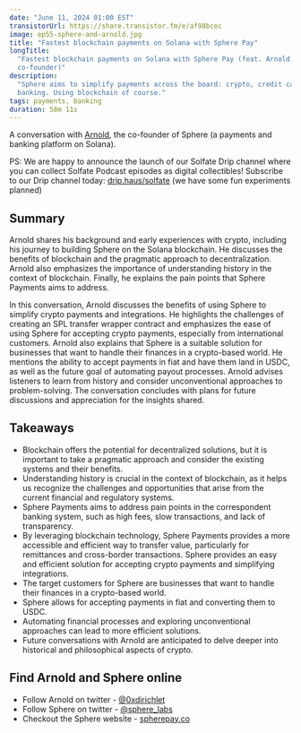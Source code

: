 ```yaml
---
date: "June 11, 2024 01:00 EST"
transistorUrl: https://share.transistor.fm/e/af98bcec
image: ep55-sphere-and-arnold.jpg
title: "Fastest blockchain payments on Solana with Sphere Pay"
longTitle:
  "Fastest blockchain payments on Solana with Sphere Pay (feat. Arnold,
  co-founder)"
description:
  "Sphere aims to simplify payments across the board: crypto, credit cards, and
  banking. Using blockchain of course."
tags: payments, banking
duration: 58m 11s
---
```


A conversation with [Arnold](https://x.com/0xdirichlet), the co-founder of
Sphere (a payments and banking platform on Solana).

PS: We are happy to announce the launch of our Solfate Drip channel where you
can collect Solfate Podcast episodes as digital collectibles! Subscribe to our
Drip channel today: [drip.haus/solfate](https://drip.haus/solfate) (we have some
fun experiments planned)

## Summary

Arnold shares his background and early experiences with crypto, including his
journey to building Sphere on the Solana blockchain. He discusses the benefits
of blockchain and the pragmatic approach to decentralization. Arnold also
emphasizes the importance of understanding history in the context of blockchain.
Finally, he explains the pain points that Sphere Payments aims to address.

In this conversation, Arnold discusses the benefits of using Sphere to simplify
crypto payments and integrations. He highlights the challenges of creating an
SPL transfer wrapper contract and emphasizes the ease of using Sphere for
accepting crypto payments, especially from international customers. Arnold also
explains that Sphere is a suitable solution for businesses that want to handle
their finances in a crypto-based world. He mentions the ability to accept
payments in fiat and have them land in USDC, as well as the future goal of
automating payout processes. Arnold advises listeners to learn from history and
consider unconventional approaches to problem-solving. The conversation
concludes with plans for future discussions and appreciation for the insights
shared.

## Takeaways

- Blockchain offers the potential for decentralized solutions, but it is
  important to take a pragmatic approach and consider the existing systems and
  their benefits.
- Understanding history is crucial in the context of blockchain, as it helps us
  recognize the challenges and opportunities that arise from the current
  financial and regulatory systems.
- Sphere Payments aims to address pain points in the correspondent banking
  system, such as high fees, slow transactions, and lack of transparency.
- By leveraging blockchain technology, Sphere Payments provides a more
  accessible and efficient way to transfer value, particularly for remittances
  and cross-border transactions. Sphere provides an easy and efficient solution
  for accepting crypto payments and simplifying integrations.
- The target customers for Sphere are businesses that want to handle their
  finances in a crypto-based world.
- Sphere allows for accepting payments in fiat and converting them to USDC.
- Automating financial processes and exploring unconventional approaches can
  lead to more efficient solutions.
- Future conversations with Arnold are anticipated to delve deeper into
  historical and philosophical aspects of crypto.

## Find Arnold and Sphere online

- Follow Arnold on twitter - [@0xdirichlet](https://twitter.com/0xdirichlet)
- Follow Sphere on twitter - [@sphere_labs](https://twitter.com/sphere_labs)
- Checkout the Sphere website - [spherepay.co](https://spherepay.co/)
